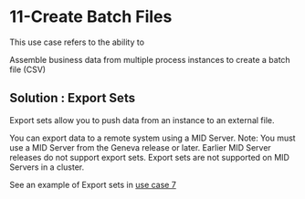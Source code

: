 # 11-Create Batch Files
This use case refers to the ability to 

Assemble business data from multiple process instances to create a batch file (CSV)

## Solution : Export Sets
Export sets allow you to push data from an instance to an external file.

You can export data to a remote system using a MID Server.
Note: You must use a MID Server from the Geneva release or later. Earlier MID Server releases do not support export sets. Export sets are not supported on MID Servers in a cluster.

See an example of Export sets in [use case 7](https://github.com/jamesnyika/SNOWUseCases/blob/master/7-Sending%20data%20to%20an%20external%20Content%20Management%20System.md)
